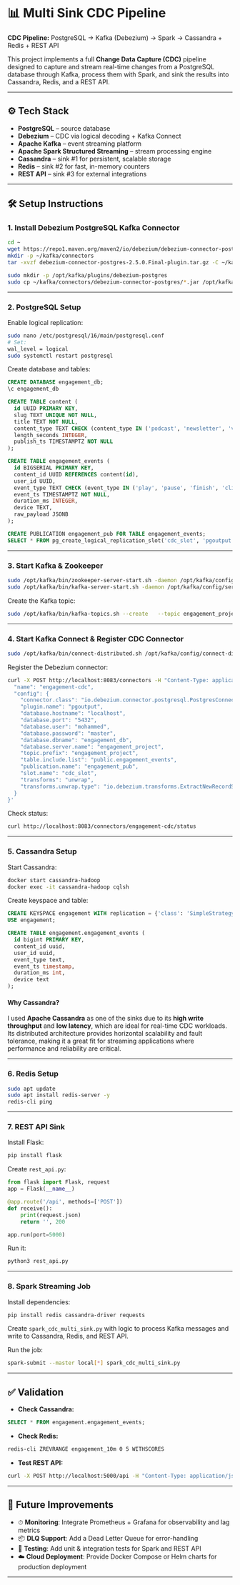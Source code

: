# 📊 Multi Sink CDC Pipeline

**CDC Pipeline:** PostgreSQL → Kafka (Debezium) → Spark → Cassandra + Redis + REST API

This project implements a full **Change Data Capture (CDC)** pipeline designed to capture and stream real-time changes from a PostgreSQL database through Kafka, process them with Spark, and sink the results into Cassandra, Redis, and a REST API.

---

## ⚙️ Tech Stack

- **PostgreSQL** – source database  
- **Debezium** – CDC via logical decoding + Kafka Connect  
- **Apache Kafka** – event streaming platform  
- **Apache Spark Structured Streaming** – stream processing engine  
- **Cassandra** – sink #1 for persistent, scalable storage  
- **Redis** – sink #2 for fast, in-memory counters  
- **REST API** – sink #3 for external integrations

---

## 🛠 Setup Instructions

### 1. Install Debezium PostgreSQL Kafka Connector

```bash
cd ~
wget https://repo1.maven.org/maven2/io/debezium/debezium-connector-postgres/2.5.0.Final/debezium-connector-postgres-2.5.0.Final-plugin.tar.gz
mkdir -p ~/kafka/connectors
tar -xvzf debezium-connector-postgres-2.5.0.Final-plugin.tar.gz -C ~/kafka/connectors

sudo mkdir -p /opt/kafka/plugins/debezium-postgres
sudo cp ~/kafka/connectors/debezium-connector-postgres/*.jar /opt/kafka/plugins/debezium-postgres/
```

---

### 2. PostgreSQL Setup

Enable logical replication:

```bash
sudo nano /etc/postgresql/16/main/postgresql.conf
# Set:
wal_level = logical
sudo systemctl restart postgresql
```

Create database and tables:

```sql
CREATE DATABASE engagement_db;
\c engagement_db

CREATE TABLE content (
  id UUID PRIMARY KEY,
  slug TEXT UNIQUE NOT NULL,
  title TEXT NOT NULL,
  content_type TEXT CHECK (content_type IN ('podcast', 'newsletter', 'video')),
  length_seconds INTEGER,
  publish_ts TIMESTAMPTZ NOT NULL
);

CREATE TABLE engagement_events (
  id BIGSERIAL PRIMARY KEY,
  content_id UUID REFERENCES content(id),
  user_id UUID,
  event_type TEXT CHECK (event_type IN ('play', 'pause', 'finish', 'click')),
  event_ts TIMESTAMPTZ NOT NULL,
  duration_ms INTEGER,
  device TEXT,
  raw_payload JSONB
);

CREATE PUBLICATION engagement_pub FOR TABLE engagement_events;
SELECT * FROM pg_create_logical_replication_slot('cdc_slot', 'pgoutput');
```

---

### 3. Start Kafka & Zookeeper

```bash
sudo /opt/kafka/bin/zookeeper-server-start.sh -daemon /opt/kafka/config/zookeeper.properties
sudo /opt/kafka/bin/kafka-server-start.sh -daemon /opt/kafka/config/server.properties
```

Create the Kafka topic:

```bash
sudo /opt/kafka/bin/kafka-topics.sh --create   --topic engagement_project.public.engagement_events   --bootstrap-server localhost:9092   --partitions 1 --replication-factor 1
```

---

### 4. Start Kafka Connect & Register CDC Connector

```bash
sudo /opt/kafka/bin/connect-distributed.sh /opt/kafka/config/connect-distributed.properties
```

Register the Debezium connector:

```bash
curl -X POST http://localhost:8083/connectors -H "Content-Type: application/json" -d '{
  "name": "engagement-cdc",
  "config": {
    "connector.class": "io.debezium.connector.postgresql.PostgresConnector",
    "plugin.name": "pgoutput",
    "database.hostname": "localhost",
    "database.port": "5432",
    "database.user": "mohammed",
    "database.password": "master",
    "database.dbname": "engagement_db",
    "database.server.name": "engagement_project",
    "topic.prefix": "engagement_project",
    "table.include.list": "public.engagement_events",
    "publication.name": "engagement_pub",
    "slot.name": "cdc_slot",
    "transforms": "unwrap",
    "transforms.unwrap.type": "io.debezium.transforms.ExtractNewRecordState"
  }
}'
```

Check status:

```bash
curl http://localhost:8083/connectors/engagement-cdc/status
```

---

### 5. Cassandra Setup

Start Cassandra:

```bash
docker start cassandra-hadoop
docker exec -it cassandra-hadoop cqlsh
```

Create keyspace and table:

```sql
CREATE KEYSPACE engagement WITH replication = {'class': 'SimpleStrategy', 'replication_factor': 1};
USE engagement;

CREATE TABLE engagement.engagement_events (
  id bigint PRIMARY KEY,
  content_id uuid,
  user_id uuid,
  event_type text,
  event_ts timestamp,
  duration_ms int,
  device text
);
```

#### Why Cassandra?

I used **Apache Cassandra** as one of the sinks due to its **high write throughput** and **low latency**, which are ideal for real-time CDC workloads. Its distributed architecture provides horizontal scalability and fault tolerance, making it a great fit for streaming applications where performance and reliability are critical.

---

### 6. Redis Setup

```bash
sudo apt update
sudo apt install redis-server -y
redis-cli ping
```

---

### 7. REST API Sink

Install Flask:

```bash
pip install flask
```

Create `rest_api.py`:

```python
from flask import Flask, request
app = Flask(__name__)

@app.route('/api', methods=['POST'])
def receive():
    print(request.json)
    return '', 200

app.run(port=5000)
```

Run it:

```bash
python3 rest_api.py
```

---

### 8. Spark Streaming Job

Install dependencies:

```bash
pip install redis cassandra-driver requests
```

Create `spark_cdc_multi_sink.py` with logic to process Kafka messages and write to Cassandra, Redis, and REST API.

Run the job:

```bash
spark-submit --master local[*] spark_cdc_multi_sink.py
```

---

## ✅ Validation

- **Check Cassandra:**

```sql
SELECT * FROM engagement.engagement_events;
```

- **Check Redis:**

```bash
redis-cli ZREVRANGE engagement_10m 0 5 WITHSCORES
```

- **Test REST API:**

```bash
curl -X POST http://localhost:5000/api -H "Content-Type: application/json" -d '{"message": "hello"}'
```

---

## 🔮 Future Improvements

- ⏱ **Monitoring**: Integrate Prometheus + Grafana for observability and lag metrics  
- 📦 **DLQ Support**: Add a Dead Letter Queue for error-handling  
- 🧪 **Testing**: Add unit & integration tests for Spark and REST API  
- ☁️ **Cloud Deployment**: Provide Docker Compose or Helm charts for production deployment

---